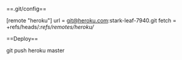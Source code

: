 ==.git/config==

[remote "heroku"]
	url = git@heroku.com:stark-leaf-7940.git
	fetch = +refs/heads/*:refs/remotes/heroku/*

==Deploy==

git push heroku master
